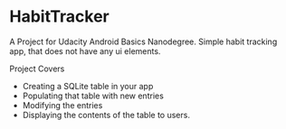 # HabitTracker
A Project for Udacity Android Basics Nanodegree.
Simple habit tracking app, that does not have any ui elements.

Project Covers
- Creating a SQLite table in your app
- Populating that table with new entries
- Modifying the entries
- Displaying the contents of the table to users.

